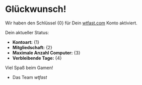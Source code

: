 # Glückwunsch! 
Wir haben den Schlüssel {0} für Dein [wtfast.com](https://wtfast.com) Konto aktiviert.

Dein aktueller Status:

* **Kontoart:** {1}
* **Mitgliedschaft:** {2}
* **Maximale Anzahl Computer:** {3}
* **Verbleibende Tage:** {4}

Viel Spaß beim Gamen!

- Das Team *wtfast*